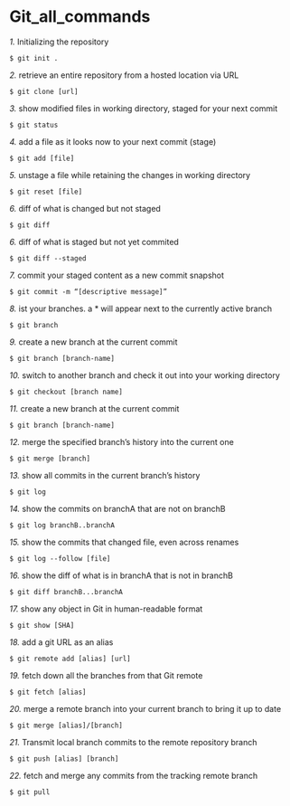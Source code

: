 # Git_all_commands

_1._ Initializing the repository
``` 
$ git init .
```
_2._ retrieve an entire repository from a hosted location via URL
``` 
$ git clone [url]
```
_3._ show modified files in working directory, staged for your next commit
``` 
$ git status
```
_4._ add a file as it looks now to your next commit (stage)
``` 
$ git add [file]
```
_5._ unstage a file while retaining the changes in working directory
``` 
$ git reset [file]
```
_6._ diff of what is changed but not staged
``` 
$ git diff
```
_6._ diff of what is staged but not yet commited
``` 
$ git diff --staged
```
_7._ commit your staged content as a new commit snapshot
``` 
$ git commit -m “[descriptive message]”
```
_8._ ist your branches. a * will appear next to the currently active branch
``` 
$ git branch
```
_9._ create a new branch at the current commit
``` 
$ git branch [branch-name]
```
_10._ switch to another branch and check it out into your working directory
``` 
$ git checkout [branch name]
```
_11._ create a new branch at the current commit
``` 
$ git branch [branch-name]
```
_12._ merge the specified branch’s history into the current one
``` 
$ git merge [branch]
```
_13._ show all commits in the current branch’s history
``` 
$ git log
```
_14._ show the commits on branchA that are not on branchB
``` 
$ git log branchB..branchA
```
_15._ show the commits that changed file, even across renames
``` 
$ git log --follow [file]
```
_16._ show the diff of what is in branchA that is not in branchB
``` 
$ git diff branchB...branchA
```
_17._ show any object in Git in human-readable format
``` 
$ git show [SHA]
```
_18._ add a git URL as an alias
``` 
$ git remote add [alias] [url]
```
_19._ fetch down all the branches from that Git remote
``` 
$ git fetch [alias]
```
_20._ merge a remote branch into your current branch to bring it up to date
``` 
$ git merge [alias]/[branch]
```
_21._ Transmit local branch commits to the remote repository branch
``` 
$ git push [alias] [branch]
```
_22._ fetch and merge any commits from the tracking remote branch
``` 
$ git pull
```
